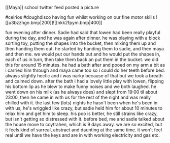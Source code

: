 
[[Maya]] school twitter feed posted a picture

#ceirios #doughdisco having fun whilst working on our fine motor skills
![[u3bzzhgn.bmp|200]]![[nkk2fpym.bmp|400]]

fun evening after dinner. Sadie had said that lowen had been really playful during the day, and he was again after dinner. he was playing with a block sorting toy, putting the shapes into the bucket, then mixing them up and then handing them out. he started by handing them to sadie, and then maya and then me. we would put our hands out and he would put the shapes in, each of us in turn, then take them back an put them in the bucket. we did this for around 15 minutes. he had a bath after and pooed on my arm a bit as i carried him through and maya came too so i could do her teeth before bed. always slightly hectic and i was narky because of that but we took a breath and calmed down. after the bath i had a lovely little play with lowen, flipping his bottom lip as he blew to make funny noises and we both laughed. he went down on his milk (as he always does) and slept from 19:00 til about 23:00, then he came in with us for the rest of the night and was really chilled with it. the last few (lots) nights he hasn't been when he's been in with us, he's wriggled like crazy, but sadie held him for about 10 minutes  to relax him and get him to sleep. his poo is better, he still strains like crazy, but isn't getting so distressed with it. before bed, me and sadie talked about the house move to coytrahen, which is 9 days away. we are so excited, but it feels kind of surreal, abstract and daunting at the same time. it won't feel real until we have the keys and are in with working electricity and gas etc. 
